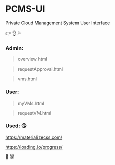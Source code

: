 # PCMS-UI
Private Cloud Management System User Interface

:point_right: :ok_hand: :sweat_drops:

### Admin:

> overview.html

> requestApproval.html

> vms.html

### User:

> myVMs.html

> requestVM.html

### Used: :kissing_heart:

https://materializecss.com/

https://loading.io/progress/

:yellow_heart: :mouse:
